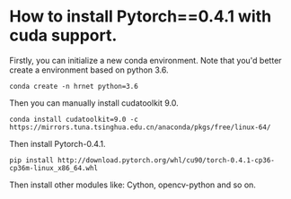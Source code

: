 # How to install Pytorch==0.4.1 with cuda support.

Firstly, you can initialize a new conda environment. Note that you'd better create a environment based on python 3.6.

```
conda create -n hrnet python=3.6
```

Then you can manually install cudatoolkit 9.0.

```
conda install cudatoolkit=9.0 -c https://mirrors.tuna.tsinghua.edu.cn/anaconda/pkgs/free/linux-64/
```

Then install Pytorch-0.4.1.

```
pip install http://download.pytorch.org/whl/cu90/torch-0.4.1-cp36-cp36m-linux_x86_64.whl
```

Then install other modules like: Cython, opencv-python and so on.